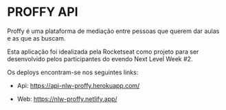 # PROFFY API

Proffy é uma plataforma de mediação entre pessoas que querem dar aulas e as que
as buscam.

Esta aplicação foi idealizada pela Rocketseat como projeto para ser desenvolvido
pelos participantes do evendo Next Level Week #2.

Os deploys encontram-se nos seguintes links:

- Api: https://api-nlw-proffy.herokuapp.com/

- Web: https://nlw-proffy.netlify.app/
